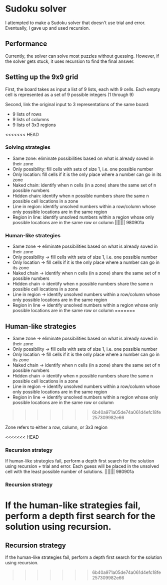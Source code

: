 # Sudoku solver
I attempted to make a Sudoku solver that doesn't use trial and error.
Eventually, I gave up and used recursion.

## Performance
Currently, the solver can solve most puzzles without guessing.
However, if the solver gets stuck, it uses recursion to find the final answer.

## Setting up the 9x9 grid
First, the board takes as input a list of 9 lists, each with 9 cells.
Each empty cell is represented as a set of 9 possible integers (1 through 9)

Second, link the original input to 3 representations of the same board:
* 9 lists of rows
* 9 lists of columns
* 9 lists of 3x3 regions

<<<<<<< HEAD
### Solving strategies
* Same zone: eliminate possibilities based on what is already soved in their zone
* Only possibility: fill cells with sets of size 1, i.e. one possible number
* Only location: fill cells if it is the only place where a number can go in its zone
* Naked chain: identify when n cells (in a zone) share the same set of n possible numbers
* Hidden chain: identify when n possible numbers share the same n possible cell locations in a zone
* Line in region: identify unsolved numbers within a row/column whose only possible locations are in the same region
* Region in line: identify unsolved numbers within a region whose only possible locations are in the same row or column
||||||| 980901a
### Human-like strategies
* Same zone -> eliminate possibilities based on what is already soved in their zone
* Only possibility -> fill cells with sets of size 1, i.e. one possible number
* Only location -> fill cells if it is the only place where a number can go in its zone
* Naked chain -> identify when n cells (in a zone) share the same set of n possible numbers
* Hidden chain -> identify when n possible numbers share the same n possible cell locations in a zone
* Line in region -> identify unsolved numbers within a row/column whose only possible locations are in the same region
* Region in line -> identify unsolved numbers within a region whose only possible locations are in the same row or column
=======
## Human-like strategies
* Same zone -> eliminate possibilities based on what is already soved in their zone
* Only possibility -> fill cells with sets of size 1, i.e. one possible number
* Only location -> fill cells if it is the only place where a number can go in its zone
* Naked chain -> identify when n cells (in a zone) share the same set of n possible numbers
* Hidden chain -> identify when n possible numbers share the same n possible cell locations in a zone
* Line in region -> identify unsolved numbers within a row/column whose only possible locations are in the same region
* Region in line -> identify unsolved numbers within a region whose only possible locations are in the same row or column
>>>>>>> 6b40a971a05de74a061d4efc18fe257309982e66

Zone refers to either a row, column, or 3x3 region

<<<<<<< HEAD
### Recursion strategy
If human-like strategies fail, perform a depth first search for the solution using recursion + trial and error.
Each guess will be placed in the unsolved cell with the least possible number of solutions.
||||||| 980901a
### Recursion strategy
If the human-like strategies fail, perform a depth first search for the solution using recursion.
=======
## Recursion strategy
If the human-like strategies fail, perform a depth first search for the solution using recursion.
>>>>>>> 6b40a971a05de74a061d4efc18fe257309982e66
